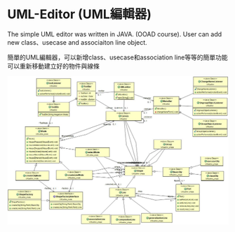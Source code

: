 # UML-Editor (UML編輯器)
The simple UML editor was written in JAVA. (OOAD course).
User can add new class、usecase and associaiton line object.

簡單的UML編輯器，可以新增class、usecase和association line等等的簡單功能
可以重新移動建立好的物件與線條

![UML1](https://raw.githubusercontent.com/AwenHuang/UML-Editor/master/class%20diagram.jpg)
